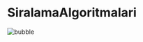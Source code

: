 # SiralamaAlgoritmalari

![bubble](https://user-images.githubusercontent.com/99864727/207259612-372ee890-44e9-478c-a3fc-457ffb3f934c.jpg)
